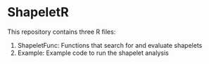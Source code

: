 # ShapeletR

This repository contains three R files:

1. ShapeletFunc: Functions that search for and evaluate shapelets 
2. Example: Example code to run the shapelet analysis
